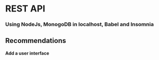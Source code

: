 # REST API
### Using NodeJs, MonogoDB in localhost, Babel and Insomnia
## Recommendations
#### Add a user interface
